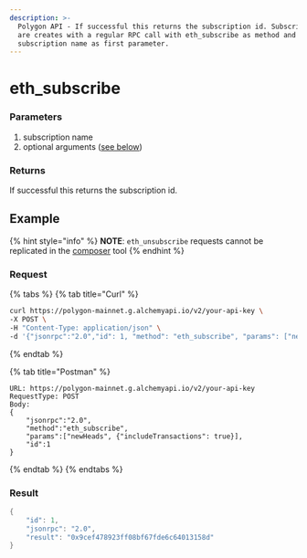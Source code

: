 ```yaml
---
description: >-
  Polygon API - If successful this returns the subscription id. Subscriptions
  are creates with a regular RPC call with eth_subscribe as method and the
  subscription name as first parameter.
---
```


# eth\_subscribe

### Parameters <a href="#parameters" id="parameters"></a>

1. subscription name
2. optional arguments ([see below](../ethereum/#optional-arguments))

### **Returns**

If successful this returns the subscription id.

## Example

{% hint style="info" %}
**NOTE**: `eth_unsubscribe` requests cannot be replicated in the [composer](https://composer.alchemyapi.io) tool
{% endhint %}

### Request

{% tabs %}
{% tab title="Curl" %}
```bash
curl https://polygon-mainnet.g.alchemyapi.io/v2/your-api-key \
-X POST \
-H "Content-Type: application/json" \
-d '{"jsonrpc":"2.0","id": 1, "method": "eth_subscribe", "params": ["newHeads", {"includeTransactions": true}]}'
```
{% endtab %}

{% tab title="Postman" %}
```http
URL: https://polygon-mainnet.g.alchemyapi.io/v2/your-api-key
RequestType: POST
Body: 
{
    "jsonrpc":"2.0",
    "method":"eth_subscribe",
    "params":["newHeads", {"includeTransactions": true}],
    "id":1
}
```
{% endtab %}
{% endtabs %}

### Result

```java
{
    "id": 1, 
    "jsonrpc": "2.0", 
    "result": "0x9cef478923ff08bf67fde6c64013158d"
}
```
